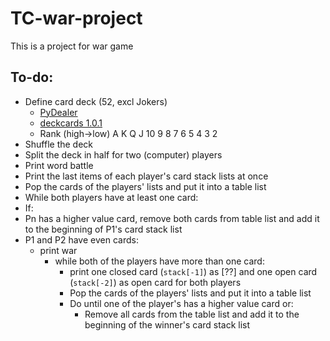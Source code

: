 # TC-war-project
This is a project for war game

## To-do:
- Define card deck (52, excl Jokers)
  - [PyDealer](https://pydealer.readthedocs.io/en/latest/) 
  - [deckcards 1.0.1](https://pypi.org/project/deckcards/)
  - Rank (high→low)	A K Q J 10 9 8 7 6 5 4 3 2
- Shuffle the deck
- Split the deck in half for two (computer) players
- Print word battle
- Print the last items of each player's card stack lists at once
- Pop the cards of the players' lists and put it into a table list
- While both players have at least one card:
- If:
- Pn has a higher value card, remove both cards from table list and add it to the beginning of P1's card stack list
- P1 and P2 have even cards:
  - print war
    - while both of the players have more than one card:
      - print one closed card (<code>stack[-1]</code>) as [??] and one open card (<code>stack[-2]</code>) as open card for both players
      - Pop the cards of the players' lists and put it into a table list
      - Do until one of the player's has a higher value card or:
        - Remove all cards from the table list and add it to the beginning of the winner's card stack list



